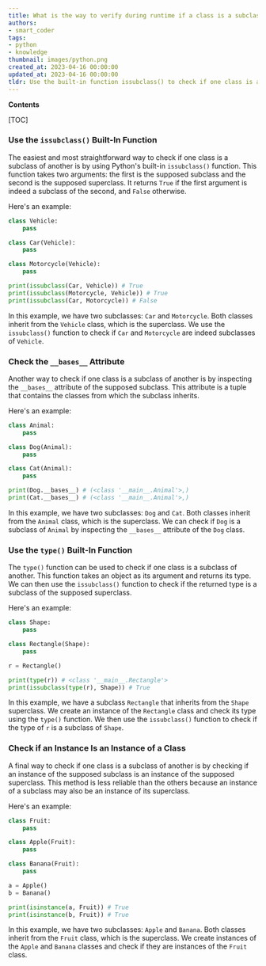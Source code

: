```yaml
---
title: What is the way to verify during runtime if a class is a subclass of another?
authors:
- smart_coder
tags:
- python
- knowledge
thumbnail: images/python.png
created_at: 2023-04-16 00:00:00
updated_at: 2023-04-16 00:00:00
tldr: Use the built-in function issubclass() to check if one class is a subclass of another.
---
```


**Contents**

[TOC]

### Use the `issubclass()` Built-In Function
The easiest and most straightforward way to check if one class is a subclass of another is by using Python's built-in `issubclass()` function. This function takes two arguments: the first is the supposed subclass and the second is the supposed superclass. It returns `True` if the first argument is indeed a subclass of the second, and `False` otherwise.

Here's an example:


```python
class Vehicle:
    pass

class Car(Vehicle):
    pass

class Motorcycle(Vehicle):
    pass

print(issubclass(Car, Vehicle)) # True
print(issubclass(Motorcycle, Vehicle)) # True
print(issubclass(Car, Motorcycle)) # False
```

In this example, we have two subclasses: `Car` and `Motorcycle`. Both classes inherit from the `Vehicle` class, which is the superclass. We use the `issubclass()` function to check if `Car` and `Motorcycle` are indeed subclasses of `Vehicle`.


### Check the `__bases__` Attribute
Another way to check if one class is a subclass of another is by inspecting the `__bases__` attribute of the supposed subclass. This attribute is a tuple that contains the classes from which the subclass inherits.

Here's an example:


```python
class Animal:
    pass

class Dog(Animal):
    pass

class Cat(Animal):
    pass

print(Dog.__bases__) # (<class '__main__.Animal'>,)
print(Cat.__bases__) # (<class '__main__.Animal'>,)
```

In this example, we have two subclasses: `Dog` and `Cat`. Both classes inherit from the `Animal` class, which is the superclass. We can check if `Dog` is a subclass of `Animal` by inspecting the `__bases__` attribute of the `Dog` class.


### Use the `type()` Built-In Function
The `type()` function can be used to check if one class is a subclass of another. This function takes an object as its argument and returns its type. We can then use the `issubclass()` function to check if the returned type is a subclass of the supposed superclass.

Here's an example:


```python
class Shape:
    pass

class Rectangle(Shape):
    pass

r = Rectangle()

print(type(r)) # <class '__main__.Rectangle'>
print(issubclass(type(r), Shape)) # True
```

In this example, we have a subclass `Rectangle` that inherits from the `Shape` superclass. We create an instance of the `Rectangle` class and check its type using the `type()` function. We then use the `issubclass()` function to check if the type of `r` is a subclass of `Shape`.


### Check if an Instance Is an Instance of a Class
A final way to check if one class is a subclass of another is by checking if an instance of the supposed subclass is an instance of the supposed superclass. This method is less reliable than the others because an instance of a subclass may also be an instance of its superclass.

Here's an example:


```python
class Fruit:
    pass

class Apple(Fruit):
    pass

class Banana(Fruit):
    pass

a = Apple()
b = Banana()

print(isinstance(a, Fruit)) # True
print(isinstance(b, Fruit)) # True
```

In this example, we have two subclasses: `Apple` and `Banana`. Both classes inherit from the `Fruit` class, which is the superclass. We create instances of the `Apple` and `Banana` classes and check if they are instances of the `Fruit` class.
